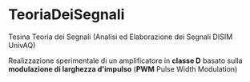 # TeoriaDeiSegnali
Tesina Teoria dei Segnali (Analisi ed Elaborazione dei Segnali DISIM UnivAQ)

Realizzazione sperimentale di un amplificatore in **classe D** basato sulla **modulazione di larghezza d'impulso** (**PWM** Pulse Width Modulation)
